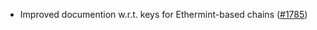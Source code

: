 - Improved documention w.r.t. keys for Ethermint-based chains
  ([#1785](https://github.com/informalsystems/ibc-rs/issues/1785))